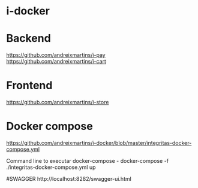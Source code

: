 # i-docker

# Backend
https://github.com/andreixmartins/i-pay 
https://github.com/andreixmartins/i-cart

# Frontend
https://github.com/andreixmartins/i-store

# Docker compose
https://github.com/andreixmartins/i-docker/blob/master/integritas-docker-compose.yml

Command line to executar docker-compose 
    - docker-compose -f ./integritas-docker-compose.yml up


#SWAGGER
http://localhost:8282/swagger-ui.html


